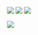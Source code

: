 [![](https://img.shields.io/badge/Autor-Joviano_Silveira-red.svg)](https://www.joviano.com/)
[![](https://img.shields.io/badge/python-3.6+-blue.svg)](https://www.python.org/)
[![](https://img.shields.io/badge/P-blue.svg)](https://www.python.org/)

[![](https://img.shields.io/youtube/channel/views/JovianoSilveira?style=social)](https://www.python.org/)

